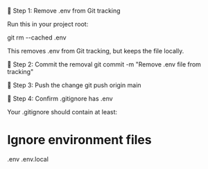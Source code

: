🔹 Step 1: Remove .env from Git tracking

Run this in your project root:

git rm --cached .env


This removes .env from Git tracking, but keeps the file locally.

🔹 Step 2: Commit the removal
git commit -m "Remove .env file from tracking"

🔹 Step 3: Push the change
git push origin main

🔹 Step 4: Confirm .gitignore has .env

Your .gitignore should contain at least:

# Ignore environment files
.env
.env.local
